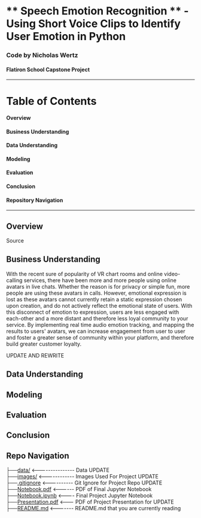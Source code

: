 # ** Speech Emotion Recognition ** - Using Short Voice Clips to Identify User Emotion in Python
### Code by Nicholas Wertz
#### Flatiron School Capstone Project  
----

# Table of Contents
#### Overview
#### Business Understanding
#### Data Understanding
#### Modeling
#### Evaluation
#### Conclusion
#### Repository Navigation

---

## Overview

Source  


## Business Understanding

With the recent sure of popularity of VR chart rooms and online video-calling services, there have been more and more people using online avatars in live chats. Whether the reason is for privacy or simple fun, more people are using these avatars in calls. However, emotional expression is lost as these avatars cannot currently retain a static expression chosen upon creation, and do not actively reflect the emotional state of users. With this disconnect of emotion to expression, users are less engaged with each-other and a more distant and therefore less loyal community to your service. By implementing real time audio emotion tracking, and mapping the results to users' avatars, we can increase engagement from user to user and foster a greater sense of community within your platform, and therefore build greater customer loyalty.

UPDATE AND REWRITE


## Data Understanding



## Modeling



## Evaluation



## Conclusion



## Repo Navigation 
├──[data/]() <--------------- Data UPDATE <br> 
├──[images/]()     <------------ Images Used For Project UPDATE <br> 
├──[.gitignore]()     <---------- Git Ignore for Project Repo UPDATE <br> 
├──[Notebook.pdf]()     <------ PDF of Final Jupyter Notebook  <br> 
├──[Notebook.ipynb]()     <---- Final Project Jupyter Notebook <br>
├──[Presentation.pdf]()     <--- PDF of Project Presentation for UPDATE <br>
├──[README.md]()     <------- README.md that you are currently reading <br>



